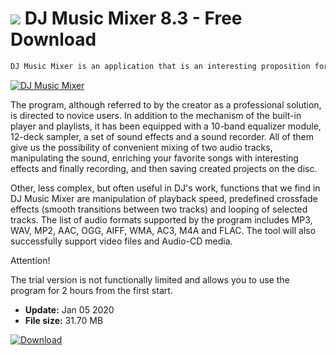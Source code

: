 # ![](https://cdn.softexe.net/static/icon/2/dj-music-mixer-8817.png) DJ Music Mixer 8.3 - Free Download

```sh
DJ Music Mixer is an application that is an interesting proposition for all those who would like to play the role of a DJ. It is easy to use, includes a set of the most important tools and supports most commonly used audio formats.
```
[![DJ Music Mixer](https://gallery.dpcdn.pl/imgc/Tools/32008/g_-_420x350_1.5_-_x20131023182642_0.png)](https://softexe.net/win/multimedia/audio-sound/dj-music-mixer:hhpg.html)

The program, although referred to by the creator as a professional solution, is directed to novice users. In addition to the mechanism of the built-in player and playlists, it has been equipped with a 10-band equalizer module, 12-deck sampler, a set of sound effects and a sound recorder. All of them give us the possibility of convenient mixing of two audio tracks, manipulating the sound, enriching your favorite songs with interesting effects and finally recording, and then saving created projects on the disc.
 
 Other, less complex, but often useful in DJ's work, functions that we find in DJ Music Mixer are manipulation of playback speed, predefined crossfade effects (smooth transitions between two tracks) and looping of selected tracks. The list of audio formats supported by the program includes MP3, WAV, MP2, AAC, OGG, AIFF, WMA, AC3, M4A and FLAC. The tool will also successfully support video files and Audio-CD media.
 
 Attention!
 
 The trial version is not functionally limited and allows you to use the program for 2 hours from the first start.


- **Update:** Jan 05 2020
- **File size:** 31.70 MB

[![Download](https://cdn.softexe.net/static/img/download.png)](https://softexe.net/win/multimedia/audio-sound/dj-music-mixer:hhpg.html)

